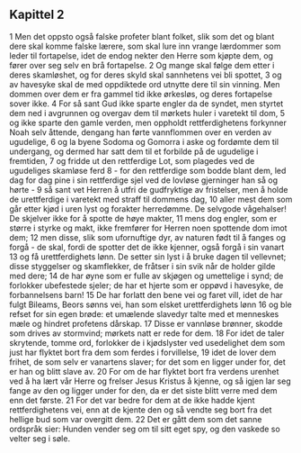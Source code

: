 ## Kapittel 2

1 Men det oppsto også falske profeter blant folket, slik som det og blant dere skal komme falske lærere, som skal lure inn vrange lærdommer som leder til fortapelse, idet de endog nekter den Herre som kjøpte dem, og fører over seg selv en brå fortapelse.
2 Og mange skal følge dem etter i deres skamløshet, og for deres skyld skal sannhetens vei bli spottet,
3 og av havesyke skal de med oppdiktede ord utnytte dere til sin vinning. Men dommen over dem er fra gammel tid ikke ørkesløs, og deres fortapelse sover ikke.
4 For så sant Gud ikke sparte engler da de syndet, men styrtet dem ned i avgrunnen og overgav dem til mørkets huler i varetekt til dom,
5 og ikke sparte den gamle verden, men oppholdt rettferdighetens forkynner Noah selv åttende, dengang han førte vannflommen over en verden av ugudelige,
6 og la byene Sodoma og Gomorra i aske og fordømte dem til undergang, og dermed har satt dem til et forbilde på de ugudelige i fremtiden,
7 og fridde ut den rettferdige Lot, som plagedes ved de ugudeliges skamløse ferd
8 - for den rettferdige som bodde blant dem, led dag for dag pine i sin rettferdige sjel ved de lovløse gjerninger han så og hørte -
9 så sant vet Herren å utfri de gudfryktige av fristelser, men å holde de urettferdige i varetekt med straff til dommens dag,
10 aller mest dem som går etter kjød i uren lyst og forakter herredømme. De selvgode vågehalser! De skjelver ikke for å spotte de høye makter,
11 mens dog engler, som er større i styrke og makt, ikke fremfører for Herren noen spottende dom imot dem;
12 men disse, slik som ufornuftige dyr, av naturen født til å fanges og forgå - de skal, fordi de spotter det de ikke kjenner, også forgå i sin vanart
13 og få urettferdighets lønn. De setter sin lyst i å bruke dagen til vellevnet; disse styggelser og skamflekker, de fråtser i sin svik når de holder gilde med dere;
14 de har øyne som er fulle av skjøgen og umettelige i synd; de forlokker ubefestede sjeler; de har et hjerte som er oppøvd i havesyke, de forbannelsens barn!
15 De har forlatt den bene vei og faret vill, idet de har fulgt Bileams, Beors sønns vei, han som elsket urettferdighets lønn
16 og ble refset for sin egen brøde: et umælende slavedyr talte med et menneskes mæle og hindret profetens dårskap.
17 Disse er vannløse brønner, skodde som drives av stormvind; mørkets natt er rede for dem.
18 For idet de taler skrytende, tomme ord, forlokker de i kjødslyster ved usedelighet dem som just har flyktet bort fra dem som ferdes i forvillelse,
19 idet de lover dem frihet, de som selv er vanartens slaver; for det som en ligger under for, det er han og blitt slave av.
20 For om de har flyktet bort fra verdens urenhet ved å ha lært vår Herre og frelser Jesus Kristus å kjenne, og så igjen lar seg fange av den og ligger under for den, da er det siste blitt verre med dem enn det første.
21 For det var bedre for dem at de ikke hadde kjent rettferdighetens vei, enn at de kjente den og så vendte seg bort fra det hellige bud som var overgitt dem.
22 Det er gått dem som det sanne ordspråk sier: Hunden vender seg om til sitt eget spy, og den vaskede so velter seg i søle.

